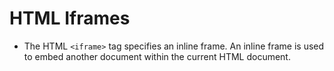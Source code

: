# HTML Iframes
* The HTML `<iframe>` tag specifies an inline frame. An inline frame is used to embed another document within the current HTML document.